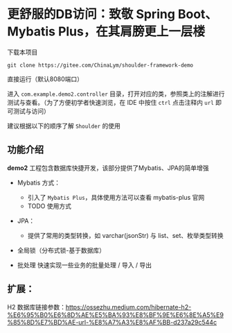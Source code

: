 # 更舒服的DB访问：致敬 Spring Boot、Mybatis Plus，在其肩膀更上一层楼

下载本项目

```
git clone https://gitee.com/ChinaLym/shoulder-framework-demo
```

直接运行（默认8080端口）

进入 `com.example.demo2.controller` 目录，打开对应的类，参照类上的注解进行测试与查看。（为了方便初学者快速浏览，在 IDE 中按住 `ctrl` 点击注释内 `url` 即可测试与访问）

建议根据以下的顺序了解 `Shoulder` 的使用

## 功能介绍

**demo2** 工程包含数据库快捷开发，该部分提供了Mybatis、JPA的简单增强

- Mybatis 方式：
    - 引入了 `Mybatis Plus`，具体使用方法可以查看 mybatis-plus 官网
    - TODO 使用方式
- JPA：
    - 提供了常用的类型转换，如 varchar(jsonStr) 与 list、set、枚举类型转换

- 全局锁（分布式锁-基于数据库）

- 批处理
    快速实现一些业务的批量处理 / 导入 / 导出

## 扩展：
H2 数据库链接参数：https://ossezhu.medium.com/hibernate-h2-%E6%95%B0%E6%8D%AE%E5%BA%93%E8%BF%9E%E6%8E%A5%E9%85%8D%E7%BD%AE-url-%E8%A7%A3%E8%AF%BB-d237a29c544c
